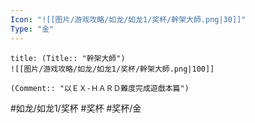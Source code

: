 ```yaml
---
Icon: "![[图片/游戏攻略/如龙/如龙1/奖杯/幹架大師.png|30]]"
Type: "金"
---
```

```ad-common-gold-trophy
title: (Title:: "幹架大師")
![[图片/游戏攻略/如龙/如龙1/奖杯/幹架大師.png|100]]

(Comment:: "以ＥＸ-ＨＡＲＤ難度完成遊戲本篇")
```

#如龙/如龙1/奖杯 #奖杯 #奖杯/金
